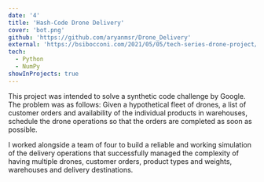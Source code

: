 ```yaml
---
date: '4'
title: 'Hash-Code Drone Delivery'
cover: 'bot.png'
github: 'https://github.com/aryanmsr/Drone_Delivery'
external: 'https://bsibocconi.com/2021/05/05/tech-series-drone-project/'
tech:
  - Python
  - NumPy
showInProjects: true
---
```


This project was intended to solve a synthetic code challenge by Google. The problem was as follows: Given a hypothetical fleet of drones, a list of customer orders and availability of the individual products in warehouses, schedule the drone operations so that the orders are completed as soon as possible.

I worked alongside a team of four to build a reliable and working simulation of the delivery operations that successfully managed the complexity of having multiple drones, customer orders, product types and weights, warehouses and delivery destinations.
